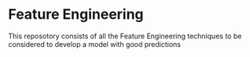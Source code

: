 # Feature Engineering

This reposotory consists of all the Feature Engineering techniques to be considered to develop a model with good predictions
